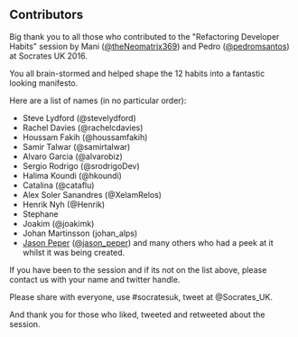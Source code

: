 ## Contributors

Big thank you to all those who contributed to the "Refactoring Developer Habits" session by Mani ([@theNeomatrix369](http://twitter.com/theNeomatrix369)) and Pedro ([@pedromsantos](http://twitter.com/pedromsantos)) at Socrates UK 2016.

You all brain-stormed and helped shape the 12 habits into a fantastic looking manifesto.

Here are a list of names (in no particular order):

- Steve Lydford (@stevelydford)
- Rachel Davies (@rachelcdavies)
- Houssam Fakih (‏@houssamfakih)
- Samir Talwar (@samirtalwar)
- Alvaro Garcia (‏@alvarobiz)
- Sergio Rodrigo (@srodrigoDev) 
- Halima Koundi (@hkoundi)
- Catalina (@cataflu)
- Alex Soler Sanandres (‏@XelamRelos)
- Henrik Nyh (@Henrik)
- Stephane
- Joakim (@joakimk)
- Johan Martinsson (johan_alps)
- [Jason Peper](https://github.com/jasontrublu) ([@jason_peper](http://twitter.com/jason_peper))
and many others who had a peek at it whilst it was being created.
  
If you have been to the session and if its not on the list above, please contact us with your name and twitter handle.

Please share with everyone, use #socratesuk, tweet at @Socrates_UK.

And thank you for those who liked, tweeted and retweeted about the session.
